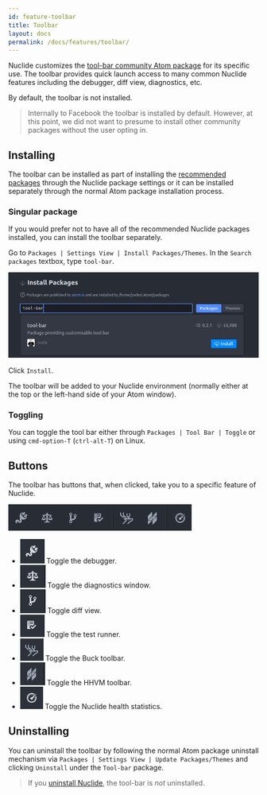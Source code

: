 ```yaml
---
id: feature-toolbar
title: Toolbar
layout: docs
permalink: /docs/features/toolbar/
---
```


Nuclide customizes the [tool-bar community Atom package](https://atom.io/packages/tool-bar) for its
specific use. The toolbar provides quick launch access to many common Nuclide features including
the debugger, diff view, diagnostics, etc.

By default, the toolbar is not installed.

> Internally to Facebook the toolbar is installed by default. However, at this point, we did not
> want to presume to install other community packages without the user opting in.

## Installing

The toolbar can be installed as part of installing the
[recommended packages](/docs/editor/setup/#post-installation__recommended-packages) through the
Nuclide package settings or it can be installed separately through the normal Atom package
installation process.

### Singular package

If you would prefer not to have all of the recommended Nuclide packages installed, you can install
the toolbar separately.

Go to `Packages | Settings View | Install Packages/Themes`. In the `Search packages` textbox, type
`tool-bar`.

![](/static/images/docs/feature-toolbar-find-package.png)

Click `Install`.

The toolbar will be added to your Nuclide environment (normally either at the top or the left-hand
side of your Atom window).

### Toggling

You can toggle the tool bar either through `Packages | Tool Bar | Toggle` or using `cmd-option-T`
(`ctrl-alt-T`) on Linux.

## Buttons

The toolbar has buttons that, when clicked, take you to a specific feature of Nuclide.

![](/static/images/docs/feature-toolbar-buttons.png)

- ![](/static/images/docs/feature-toolbar-button-debugger.png) Toggle the debugger.
- ![](/static/images/docs/feature-toolbar-button-diagnostics.png) Toggle the diagnostics window.
- ![](/static/images/docs/feature-toolbar-button-diff-view.png) Toggle diff view.
- ![](/static/images/docs/feature-toolbar-button-test-runner.png) Toggle the test runner.
- ![](/static/images/docs/feature-toolbar-button-buck-toolbar.png) Toggle the Buck toolbar.
- ![](/static/images/docs/feature-toolbar-button-hhvm-toolbar.png) Toggle the HHVM toolbar.
- ![](/static/images/docs/feature-toolbar-button-nuclide-health.png) Toggle the Nuclide health statistics.

## Uninstalling

You can uninstall the toolbar by following the normal Atom package uninstall mechanism via
`Packages | Settings View | Update Packages/Themes` and clicking `Uninstall` under the `Tool-bar`
package.

> If you [uninstall Nuclide](/docs/editor/uninstall/), the tool-bar is *not* uninstalled.
